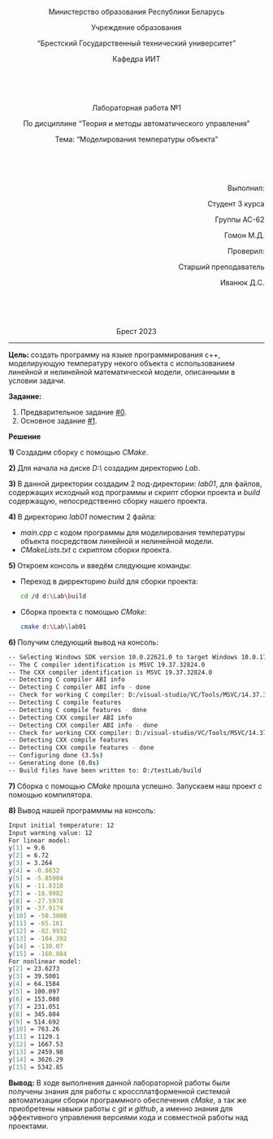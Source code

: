 ﻿<p align="center"> Министерство образования Республики Беларусь</p>
<p align="center">Учреждение образования</p>
<p align="center">“Брестский Государственный технический университет”</p>
<p align="center">Кафедра ИИТ</p>
<br><br><br>
<p align="center">Лабораторная работа №1</p>
<p align="center">По дисциплине “Теория и методы автоматического управления”</p>
<p align="center">Тема: “Моделирования температуры объекта”</p>
<br><br><br>
<p align="right">Выполнил:</p>
<p align="right">Студент 3 курса</p>
<p align="right">Группы АС-62</p>
<p align="right">Гомон М.Д.</p>
<p align="right">Проверил:</p>
<p align="right">Старший преподаватель</p>
<p align="right">Иванюк Д.С.</p>
<br><br><br>
<p align="center">Брест 2023</p>

---
<p> <strong> Цель: </strong>создать программу на языке программирования c++, моделирующую температуру некого объекта с использованием линейной и нелинейной математической модели, описанными в условии задачи.</p>
<p> <strong> Задание: </strong> </p>

1. Предварительное задание [#0](../../../../tasks/task_00/readme.md).
2. Основное задание [#1](../../../../tasks/task_01/readme.md).

<p> <strong> Решение </strong> </p>
<p> <strong>1) </strong>Создадим сборку с помощью <em>CMake</em>.</p>
<p> <strong>2) </strong>Для начала на диске <em>D:\</em> создадим директорию <em>Lab</em>.</p>
<p> <strong>3) </strong>В данной директории создадим 2 под-директории: <em>lab01</em>, для файлов, содержащих исходный код программы и скрипт сборки проекта и <em>build</em> содержащую, непосредственно сборку нашего проекта.</p>
<p> <strong>4) </strong>В директорию <em>lab01</em> поместим 2 файла:</p>
<ul>
<li><em>main.cpp</em> с кодом программы для моделирования температуры объекта посредством линейной и нелинейной модели.</li>
<li><em>CMakeLists.txt</em> с скриптом сборки проекта.</li>
</ul>
<p> <strong>5) </strong>Откроем консоль и введём следующие команды:</p>
<ul>
<li>Переход в дирректорию <em>build</em> для сборки проекта:</li>

``` bash
cd /d d:\Lab\build
```

<li>Сборка проекта с помощью <em>CMake</em>:</li>

``` bash
cmake d:\Lab\lab01
```

</ul>

<p> <strong>6) </strong>Получим следующий вывод на консоль: </p>

``` bash
-- Selecting Windows SDK version 10.0.22621.0 to target Windows 10.0.17763.
-- The C compiler identification is MSVC 19.37.32824.0
-- The CXX compiler identification is MSVC 19.37.32824.0
-- Detecting C compiler ABI info
-- Detecting C compiler ABI info - done
-- Check for working C compiler: D:/visual-studio/VC/Tools/MSVC/14.37.32822/bin/Hostx64/x64/cl.exe - skipped
-- Detecting C compile features
-- Detecting C compile features - done
-- Detecting CXX compiler ABI info
-- Detecting CXX compiler ABI info - done
-- Check for working CXX compiler: D:/visual-studio/VC/Tools/MSVC/14.37.32822/bin/Hostx64/x64/cl.exe - skipped
-- Detecting CXX compile features
-- Detecting CXX compile features - done
-- Configuring done (3.5s)
-- Generating done (0.0s)
-- Build files have been written to: D:/testLab/build
```
<p> <strong>7) </strong>Сборка с помощью <em>CMake</em> прошла успешно. Запускаем наш проект с помощью компилятора.</p>

<p> <strong>8) </strong>Вывод нашей программмы на консоль:

``` bash
Input initial temperature: 12
Input warming value: 12
For linear model:
y[1] = 9.6
y[2] = 6.72
y[3] = 3.264
y[4] = -0.8832
y[5] = -5.85984
y[6] = -11.8318
y[7] = -18.9982
y[8] = -27.5978
y[9] = -37.9174
y[10] = -50.3008
y[11] = -65.161
y[12] = -82.9932
y[13] = -104.392
y[14] = -130.07
y[15] = -160.884
For nonlinear model:
y[2] = 23.6273
y[3] = 39.5001
y[4] = 64.1584
y[5] = 100.097
y[6] = 153.088
y[7] = 231.051
y[8] = 345.804
y[9] = 514.692
y[10] = 763.26
y[11] = 1129.1
y[12] = 1667.53
y[13] = 2459.98
y[14] = 3626.29
y[15] = 5342.85
```
<p> <strong> Вывод:</strong> В ходе выполнения данной лабораторной работы были получены знания для работы с кроссплатформенной системой автоматизации сборки программного обеспечения <em>cMake</em>, а так же приобретены навыки работы с <em>git</em> и <em>github</em>, а именно знания для эффективного управления версиями кода и совместной работы над проектами.</p>
